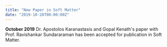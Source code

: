 ```yaml
---
title: "New Paper in Soft Matter"
date: "2019-10-28T00:00:00Z"
---
```

**October 2019** Dr. Apostolos Karanastasis and Gopal Kenath's paper with Prof. Ravishankar Sundararaman has been accepted for publication in Soft Matter. 

